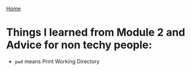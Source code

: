[Home](https://jennjoyce.github.io/learning-journal/)

# Things I learned from Module 2 and Advice for non techy people:

- `pwd` means Print Working Directory
